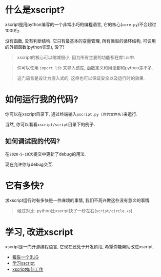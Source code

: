 # 什么是xscript?
xscript是用python编写的一个非常小巧的编程语言, 它的核心(`core.py`)不会超过1000行.

没有函数, 没有判断结构. 它只有最基本的变量管理, 所有类型的循环结构, 可调用的外部函数(python实现), 没了!
> xscript的核心可以缩减很小, 因为所有主要的功能都在库`lib`中.

> 你可以使用 `import lib` 来导入该库, 函数定义和用法都和python差不多.

> 这门语言是设计为嵌入式的, 这样也可以保证安全以及运行时的效果.

# 如何运行我的代码?
你可以在xscript目录下, 通过终端输入`xscript.py [你的文件名]`来运行.

当然, 你可以看看`xscript/script`目录下的例子.

## 如何调试我的代码?
在`2020-5-10`次提交中更新了debug的用法.

现在允许你与debug交互.

# 它有多快?
求xscript运行时有多快是一件麻烦的事情, 我们不高兴做这些没有意义的事情.
> 经过对比: python比xscript快了一秒左右(`script/circle.xs`).

# 学习, 改进xscript
xscript是一门开源编程语言, 它现在还处于开发阶段, 希望你能帮助改进xscript.

- [报告一个BUG](bug.md)
- [学习xscript](learn.md)
- [xscript如何工作](howto.md)
